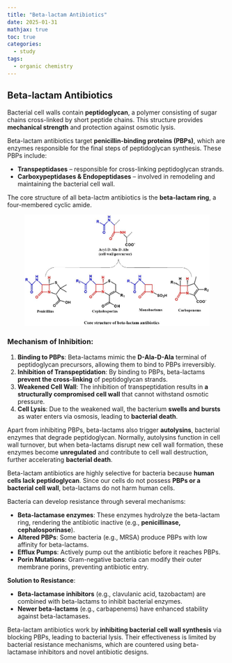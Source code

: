 ```yaml
---
title: "Beta-lactam Antibiotics"
date: 2025-01-31
mathjax: true
toc: true
categories:
  - study
tags:
  - organic chemistry
---
```


## Beta-lactam Antibiotics

Bacterial cell walls contain **peptidoglycan**, a polymer consisting of sugar chains cross-linked by short peptide chains. This structure provides **mechanical strength** and protection against osmotic lysis.

Beta-lactam antibiotics target **penicillin-binding proteins (PBPs)**, which are enzymes responsible for the final steps of peptidoglycan synthesis. These PBPs include:

- **Transpeptidases** – responsible for cross-linking peptidoglycan strands.
- **Carboxypeptidases & Endopeptidases** – involved in remodeling and maintaining the bacterial cell wall.

The core structure of all beta-lactm antibiotics is the **beta-lactam ring**, a four-membered cyclic amide.

<figure class="align-center">
  <img src="/assets/images/beta_lactam_2.jpg" alt="">
</figure> 

### **Mechanism of Inhibition:**

1. **Binding to PBPs**: Beta-lactams mimic the **D-Ala-D-Ala** terminal of peptidoglycan precursors, allowing them to bind to PBPs irreversibly.
2. **Inhibition of Transpeptidation**: By binding to PBPs, beta-lactams **prevent the cross-linking** of peptidoglycan strands.
3. **Weakened Cell Wall**: The inhibition of transpeptidation results in **a structurally compromised cell wall** that cannot withstand osmotic pressure.
4. **Cell Lysis**: Due to the weakened wall, the bacterium **swells and bursts** as water enters via osmosis, leading to **bacterial death**.

Apart from inhibiting PBPs, beta-lactams also trigger **autolysins**, bacterial enzymes that degrade peptidoglycan. Normally, autolysins function in cell wall turnover, but when beta-lactams disrupt new cell wall formation, these enzymes become **unregulated** and contribute to cell wall destruction, further accelerating **bacterial death**.

Beta-lactam antibiotics are highly selective for bacteria because **human cells lack peptidoglycan**. Since our cells do not possess **PBPs or a bacterial cell wall**, beta-lactams do not harm human cells.

Bacteria can develop resistance through several mechanisms:

- **Beta-lactamase enzymes**: These enzymes hydrolyze the beta-lactam ring, rendering the antibiotic inactive (e.g., **penicillinase, cephalosporinase**).
- **Altered PBPs**: Some bacteria (e.g., MRSA) produce PBPs with low affinity for beta-lactams.
- **Efflux Pumps**: Actively pump out the antibiotic before it reaches PBPs.
- **Porin Mutations**: Gram-negative bacteria can modify their outer membrane porins, preventing antibiotic entry.

**Solution to Resistance**:

- **Beta-lactamase inhibitors** (e.g., clavulanic acid, tazobactam) are combined with beta-lactams to inhibit bacterial enzymes.
- **Newer beta-lactams** (e.g., carbapenems) have enhanced stability against beta-lactamases.

Beta-lactam antibiotics work by **inhibiting bacterial cell wall synthesis** via blocking PBPs, leading to bacterial lysis. Their effectiveness is limited by bacterial resistance mechanisms, which are countered using beta-lactamase inhibitors and novel antibiotic designs.
